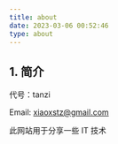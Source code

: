 ```yaml
---
title: about
date: 2023-03-06 00:52:46
type: about
---
```

## 1. 简介

代号：tanzi

Email: xiaoxstz@gmail.com

此网站用于分享一些 IT 技术

